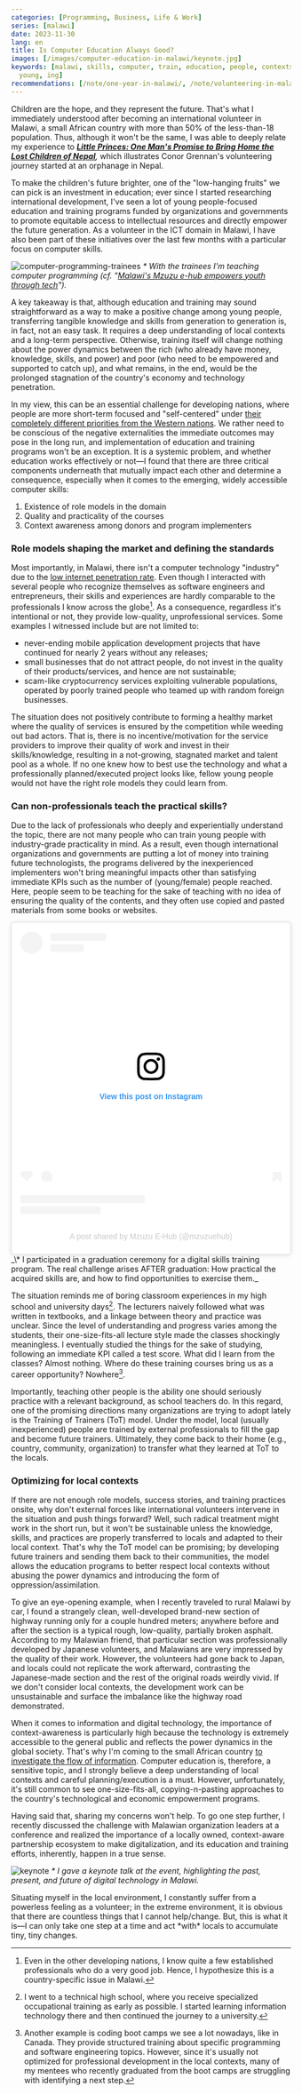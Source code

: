 ```yaml
---
categories: [Programming, Business, Life & Work]
series: [malawi]
date: 2023-11-30
lang: en
title: Is Computer Education Always Good?
images: [/images/computer-education-in-malawi/keynote.jpg]
keywords: [malawi, skills, computer, train, education, people, contexts, professionals,
  young, ing]
recommendations: [/note/one-year-in-malawi/, /note/volunteering-in-malawi/, /note/relativize-and-contextualize/]
---
```


Children are the hope, and they represent the future. That's what I immediately understood after becoming an international volunteer in Malawi, a small African country with more than 50% of the less-than-18 population. Thus, although it won't be the same, I was able to deeply relate my experience to *[**Little Princes: One Man's Promise to Bring Home the Lost Children of Nepal**](https://www.goodreads.com/book/show/8564644-little-princes),* which illustrates Conor Grennan's volunteering journey started at an orphanage in Nepal.

To make the children's future brighter, one of the "low-hanging fruits" we can pick is an investment in education; ever since I started researching international development, I've seen a lot of young people-focused education and training programs funded by organizations and governments to promote equitable access to intellectual resources and directly empower the future generation. As a volunteer in the ICT domain in Malawi, I have also been part of these initiatives over the last few months with a particular focus on computer skills.

![computer-programming-trainees](/images/computer-education-in-malawi/computer-programming-trainees.jpg)
_\* With the trainees I'm teaching computer programming (cf. "[Malawi's Mzuzu e-hub empowers youth through tech](https://itweb.africa/content/PmxVEMKEz63vQY85)")._

A key takeaway is that, although education and training may sound straightforward as a way to make a positive change among young people, transferring tangible knowledge and skills from generation to generation is, in fact, not an easy task. It requires a deep understanding of local contexts and a long-term perspective. Otherwise, training itself will change nothing about the power dynamics between the rich (who already have money, knowledge, skills, and power) and poor (who need to be empowered and supported to catch up), and what remains, in the end, would be the prolonged stagnation of the country's economy and technology penetration.

In my view, this can be an essential challenge for developing nations, where people are more short-term focused and "self-centered" under [their completely different priorities from the Western nations](/note/data-protection-law-in-malawi-2023/). We rather need to be conscious of the negative externalities the immediate outcomes may pose in the long run, and implementation of education and training programs won't be an exception. It is a systemic problem, and whether education works effectively or not&mdash;I found that there are three critical components underneath that mutually impact each other and determine a consequence, especially when it comes to the emerging, widely accessible computer skills:

1. Existence of role models in the domain
2. Quality and practicality of the courses
3. Context awareness among donors and program implementers

### Role models shaping the market and defining the standards

Most importantly, in Malawi, there isn't a computer technology "industry" due to the [low internet penetration rate](/note/digital-malawi-2023/). Even though I interacted with several people who recognize themselves as software engineers and entrepreneurs, their skills and experiences are hardly comparable to the professionals I know across the globe[^1]. As a consequence, regardless it's intentional or not, they provide low-quality, unprofessional services. Some examples I witnessed include but are not limited to:

- never-ending mobile application development projects that have continued for nearly 2 years without any releases;
- small businesses that do not attract people, do not invest in the quality of their products/services, and hence are not sustainable;
- scam-like cryptocurrency services exploiting vulnerable populations, operated by poorly trained people who teamed up with random foreign businesses.

The situation does not positively contribute to forming a healthy market where the quality of services is ensured by the competition while weeding out bad actors. That is, there is no incentive/motivation for the service providers to improve their quality of work and invest in their skills/knowledge, resulting in a not-growing, stagnated market and talent pool as a whole. If no one knew how to best use the technology and what a professionally planned/executed project looks like, fellow young people would not have the right role models they could learn from.

### Can non-professionals teach the practical skills?

Due to the lack of professionals who deeply and experientially understand the topic, there are not many people who can train young people with industry-grade practicality in mind. As a result, even though international organizations and governments are putting a lot of money into training future technologists, the programs delivered by the inexperienced implementers won't bring meaningful impacts other than satisfying immediate KPIs such as the number of (young/female) people reached. Here, people seem to be teaching for the sake of teaching with no idea of ensuring the quality of the contents, and they often use copied and pasted materials from some books or websites.

<blockquote class="instagram-media" data-instgrm-permalink="https://www.instagram.com/p/Cy0rE11oGwt/?utm_source=ig_embed&amp;utm_campaign=loading" data-instgrm-version="14" style=" background:#FFF; border:0; border-radius:3px; box-shadow:0 0 1px 0 rgba(0,0,0,0.5),0 1px 10px 0 rgba(0,0,0,0.15); margin: 1px; max-width:540px; min-width:326px; padding:0; width:99.375%; width:-webkit-calc(100% - 2px); width:calc(100% - 2px);"><div style="padding:16px;"> <a href="https://www.instagram.com/p/Cy0rE11oGwt/?utm_source=ig_embed&amp;utm_campaign=loading" style=" background:#FFFFFF; line-height:0; padding:0 0; text-align:center; text-decoration:none; width:100%;" target="_blank"> <div style=" display: flex; flex-direction: row; align-items: center;"> <div style="background-color: #F4F4F4; border-radius: 50%; flex-grow: 0; height: 40px; margin-right: 14px; width: 40px;"></div> <div style="display: flex; flex-direction: column; flex-grow: 1; justify-content: center;"> <div style=" background-color: #F4F4F4; border-radius: 4px; flex-grow: 0; height: 14px; margin-bottom: 6px; width: 100px;"></div> <div style=" background-color: #F4F4F4; border-radius: 4px; flex-grow: 0; height: 14px; width: 60px;"></div></div></div><div style="padding: 19% 0;"></div> <div style="display:block; height:50px; margin:0 auto 12px; width:50px;"><svg width="50px" height="50px" viewBox="0 0 60 60" version="1.1" xmlns="https://www.w3.org/2000/svg" xmlns:xlink="https://www.w3.org/1999/xlink"><g stroke="none" stroke-width="1" fill="none" fill-rule="evenodd"><g transform="translate(-511.000000, -20.000000)" fill="#000000"><g><path d="M556.869,30.41 C554.814,30.41 553.148,32.076 553.148,34.131 C553.148,36.186 554.814,37.852 556.869,37.852 C558.924,37.852 560.59,36.186 560.59,34.131 C560.59,32.076 558.924,30.41 556.869,30.41 M541,60.657 C535.114,60.657 530.342,55.887 530.342,50 C530.342,44.114 535.114,39.342 541,39.342 C546.887,39.342 551.658,44.114 551.658,50 C551.658,55.887 546.887,60.657 541,60.657 M541,33.886 C532.1,33.886 524.886,41.1 524.886,50 C524.886,58.899 532.1,66.113 541,66.113 C549.9,66.113 557.115,58.899 557.115,50 C557.115,41.1 549.9,33.886 541,33.886 M565.378,62.101 C565.244,65.022 564.756,66.606 564.346,67.663 C563.803,69.06 563.154,70.057 562.106,71.106 C561.058,72.155 560.06,72.803 558.662,73.347 C557.607,73.757 556.021,74.244 553.102,74.378 C549.944,74.521 548.997,74.552 541,74.552 C533.003,74.552 532.056,74.521 528.898,74.378 C525.979,74.244 524.393,73.757 523.338,73.347 C521.94,72.803 520.942,72.155 519.894,71.106 C518.846,70.057 518.197,69.06 517.654,67.663 C517.244,66.606 516.755,65.022 516.623,62.101 C516.479,58.943 516.448,57.996 516.448,50 C516.448,42.003 516.479,41.056 516.623,37.899 C516.755,34.978 517.244,33.391 517.654,32.338 C518.197,30.938 518.846,29.942 519.894,28.894 C520.942,27.846 521.94,27.196 523.338,26.654 C524.393,26.244 525.979,25.756 528.898,25.623 C532.057,25.479 533.004,25.448 541,25.448 C548.997,25.448 549.943,25.479 553.102,25.623 C556.021,25.756 557.607,26.244 558.662,26.654 C560.06,27.196 561.058,27.846 562.106,28.894 C563.154,29.942 563.803,30.938 564.346,32.338 C564.756,33.391 565.244,34.978 565.378,37.899 C565.522,41.056 565.552,42.003 565.552,50 C565.552,57.996 565.522,58.943 565.378,62.101 M570.82,37.631 C570.674,34.438 570.167,32.258 569.425,30.349 C568.659,28.377 567.633,26.702 565.965,25.035 C564.297,23.368 562.623,22.342 560.652,21.575 C558.743,20.834 556.562,20.326 553.369,20.18 C550.169,20.033 549.148,20 541,20 C532.853,20 531.831,20.033 528.631,20.18 C525.438,20.326 523.257,20.834 521.349,21.575 C519.376,22.342 517.703,23.368 516.035,25.035 C514.368,26.702 513.342,28.377 512.574,30.349 C511.834,32.258 511.326,34.438 511.181,37.631 C511.035,40.831 511,41.851 511,50 C511,58.147 511.035,59.17 511.181,62.369 C511.326,65.562 511.834,67.743 512.574,69.651 C513.342,71.625 514.368,73.296 516.035,74.965 C517.703,76.634 519.376,77.658 521.349,78.425 C523.257,79.167 525.438,79.673 528.631,79.82 C531.831,79.965 532.853,80.001 541,80.001 C549.148,80.001 550.169,79.965 553.369,79.82 C556.562,79.673 558.743,79.167 560.652,78.425 C562.623,77.658 564.297,76.634 565.965,74.965 C567.633,73.296 568.659,71.625 569.425,69.651 C570.167,67.743 570.674,65.562 570.82,62.369 C570.966,59.17 571,58.147 571,50 C571,41.851 570.966,40.831 570.82,37.631"></path></g></g></g></svg></div><div style="padding-top: 8px;"> <div style=" color:#3897f0; font-family:Arial,sans-serif; font-size:14px; font-style:normal; font-weight:550; line-height:18px;">View this post on Instagram</div></div><div style="padding: 12.5% 0;"></div> <div style="display: flex; flex-direction: row; margin-bottom: 14px; align-items: center;"><div> <div style="background-color: #F4F4F4; border-radius: 50%; height: 12.5px; width: 12.5px; transform: translateX(0px) translateY(7px);"></div> <div style="background-color: #F4F4F4; height: 12.5px; transform: rotate(-45deg) translateX(3px) translateY(1px); width: 12.5px; flex-grow: 0; margin-right: 14px; margin-left: 2px;"></div> <div style="background-color: #F4F4F4; border-radius: 50%; height: 12.5px; width: 12.5px; transform: translateX(9px) translateY(-18px);"></div></div><div style="margin-left: 8px;"> <div style=" background-color: #F4F4F4; border-radius: 50%; flex-grow: 0; height: 20px; width: 20px;"></div> <div style=" width: 0; height: 0; border-top: 2px solid transparent; border-left: 6px solid #f4f4f4; border-bottom: 2px solid transparent; transform: translateX(16px) translateY(-4px) rotate(30deg)"></div></div><div style="margin-left: auto;"> <div style=" width: 0px; border-top: 8px solid #F4F4F4; border-right: 8px solid transparent; transform: translateY(16px);"></div> <div style=" background-color: #F4F4F4; flex-grow: 0; height: 12px; width: 16px; transform: translateY(-4px);"></div> <div style=" width: 0; height: 0; border-top: 8px solid #F4F4F4; border-left: 8px solid transparent; transform: translateY(-4px) translateX(8px);"></div></div></div> <div style="display: flex; flex-direction: column; flex-grow: 1; justify-content: center; margin-bottom: 24px;"> <div style=" background-color: #F4F4F4; border-radius: 4px; flex-grow: 0; height: 14px; margin-bottom: 6px; width: 224px;"></div> <div style=" background-color: #F4F4F4; border-radius: 4px; flex-grow: 0; height: 14px; width: 144px;"></div></div></a><p style=" color:#c9c8cd; font-family:Arial,sans-serif; font-size:14px; line-height:17px; margin-bottom:0; margin-top:8px; overflow:hidden; padding:8px 0 7px; text-align:center; text-overflow:ellipsis; white-space:nowrap;"><a href="https://www.instagram.com/p/Cy0rE11oGwt/?utm_source=ig_embed&amp;utm_campaign=loading" style=" color:#c9c8cd; font-family:Arial,sans-serif; font-size:14px; font-style:normal; font-weight:normal; line-height:17px; text-decoration:none;" target="_blank">A post shared by Mzuzu E-Hub (@mzuzuehub)</a></p></div></blockquote> <script async src="//www.instagram.com/embed.js"></script>
_\* I participated in a graduation ceremony for a digital skills training program. The real challenge arises AFTER graduation: How practical the acquired skills are, and how to find opportunities to exercise them._

The situation reminds me of boring classroom experiences in my high school and university days[^2]. The lecturers naively followed what was written in textbooks, and a linkage between theory and practice was unclear. Since the level of understanding and progress varies among the students, their one-size-fits-all lecture style made the classes shockingly meaningless. I eventually studied the things for the sake of studying, following an immediate KPI called a test score. What did I learn from the classes? Almost nothing. Where do these training courses bring us as a career opportunity? Nowhere[^3].

Importantly, teaching other people is the ability one should seriously practice with a relevant background, as school teachers do. In this regard, one of the promising directions many organizations are trying to adopt lately is the Training of Trainers (ToT) model. Under the model, local (usually inexperienced) people are trained by external professionals to fill the gap and become future trainers. Ultimately, they come back to their home (e.g., country, community, organization) to transfer what they learned at ToT to the locals.

### Optimizing for local contexts

If there are not enough role models, success stories, and training practices onsite, why don't external forces like international volunteers intervene in the situation and push things forward? Well, such radical treatment might work in the short run, but it won't be sustainable unless the knowledge, skills, and practices are properly transferred to locals and adapted to their local context. That's why the ToT model can be promising; by developing future trainers and sending them back to their communities, the model allows the education programs to better respect local contexts without abusing the power dynamics and introducing the form of oppression/assimilation.

To give an eye-opening example, when I recently traveled to rural Malawi by car, I found a strangely clean, well-developed brand-new section of highway running only for a couple hundred meters; anywhere before and after the section is a typical rough, low-quality, partially broken asphalt. According to my Malawian friend, that particular section was professionally developed by Japanese volunteers, and Malawians are very impressed by the quality of their work. However, the volunteers had gone back to Japan, and locals could not replicate the work afterward, contrasting the Japanese-made section and the rest of the original roads weirdly vivid. If we don't consider local contexts, the development work can be unsustainable and surface the imbalance like the highway road demonstrated.

When it comes to information and digital technology, the importance of context-awareness is particularly high because the technology is extremely accessible to the general public and reflects the power dynamics in the global society. That's why I'm coming to the small African country [to investigate the flow of information](/note/how-information-flows/). Computer education is, therefore, a sensitive topic, and I strongly believe a deep understanding of local contexts and careful planning/execution is a must. However, unfortunately, it's still common to see one-size-fits-all, copying-n-pasting approaches to the country's technological and economic empowerment programs.

Having said that, sharing my concerns won't help. To go one step further, I recently discussed the challenge with Malawian organization leaders at a conference and realized the importance of a locally owned, context-aware partnership ecosystem to make digitalization, and its education and training efforts, inherently, happen in a true sense.

![keynote](/images/computer-education-in-malawi/keynote.jpg)
_* I gave a keynote talk at the event, highlighting the past, present, and future of digital technology in Malawi._

Situating myself in the local environment, I constantly suffer from a powerless feeling as a volunteer; in the extreme environment, it is obvious that there are countless things that I cannot help/change. But, this is what it is&mdash;I can only take one step at a time and act \*with\* locals to accumulate tiny, tiny changes.


[^1]: Even in the other developing nations, I know quite a few established professionals who do a very good job. Hence, I hypothesize this is a country-specific issue in Malawi.
[^2]: I went to a technical high school, where you receive specialized occupational training as early as possible. I started learning information technology there and then continued the journey to a university.
[^3]: Another example is coding boot camps we see a lot nowadays, like in Canada. They provide structured training about specific programming and software engineering topics. However, since it's usually not optimized for professional development in the local contexts, many of my mentees who recently graduated from the boot camps are struggling with identifying a next step.
